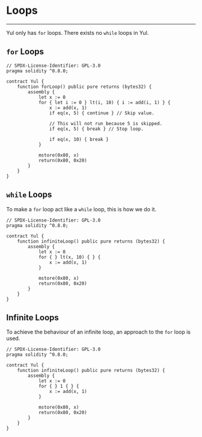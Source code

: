 # Loops

---

Yul only has `for` loops. There exists no `while` loops in Yul.

## `for` Loops

```solidity
// SPDX-License-Identifier: GPL-3.0
pragma solidity ^0.8.0;

contract Yul {
    function forLoop() public pure returns (bytes32) {
        assembly {
            let x := 0
            for { let i := 0 } lt(i, 10) { i := add(i, 1) } {
                x := add(x, 1)
                if eq(x, 5) { continue } // Skip value.

                // This will not run because 5 is skipped.
                if eq(x, 5) { break } // Stop loop.
                
                if eq(x, 10) { break }
            }
            
            mstore(0x80, x)
            return(0x80, 0x20)
        }
    }
}
```

## `while` Loops

To make a `for` loop act like a `while` loop, this is how we do it.

```solidity
// SPDX-License-Identifier: GPL-3.0
pragma solidity ^0.8.0;

contract Yul {
    function infiniteLoop() public pure returns (bytes32) {
        assembly {
            let x := 0
            for { } lt(x, 10) { } {
                x := add(x, 1)
            }
            
            mstore(0x80, x)
            return(0x80, 0x20)
        }
    }
}
```

## Infinite Loops

To achieve the behaviour of an infinite loop, an approach to the `for` loop is used.

```solidity
// SPDX-License-Identifier: GPL-3.0
pragma solidity ^0.8.0;

contract Yul {
    function infiniteLoop() public pure returns (bytes32) {
        assembly {
            let x := 0
            for { } 1 { } {
                x := add(x, 1)
            }
            
            mstore(0x80, x)
            return(0x80, 0x20)
        }
    }
}
```